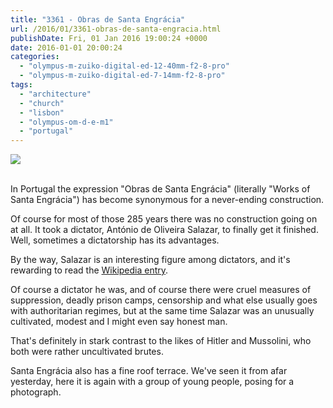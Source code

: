```yaml
---
title: "3361 - Obras de Santa Engrácia"
url: /2016/01/3361-obras-de-santa-engracia.html
publishDate: Fri, 01 Jan 2016 19:00:24 +0000
date: 2016-01-01 20:00:24
categories: 
  - "olympus-m-zuiko-digital-ed-12-40mm-f2-8-pro"
  - "olympus-m-zuiko-digital-ed-7-14mm-f2-8-pro"
tags: 
  - "architecture"
  - "church"
  - "lisbon"
  - "olympus-om-d-e-m1"
  - "portugal"
---
```

<div class="container">
<div class="center"><a target="_blank" href="https://d25zfm9zpd7gm5.cloudfront.net/1200x1200/2015/20150903_155510_lr.jpg"><img class="webfeedsFeaturedVisual" src="https://d25zfm9zpd7gm5.cloudfront.net/0600x0600/2015/20150903_155510_lr.jpg" /></a></div>
</div>
<br />

In Portugal the expression "Obras de Santa Engrácia" (literally "Works of Santa Engrácia") has become synonymous for a never-ending construction.

<a target="_blank" href="https://d25zfm9zpd7gm5.cloudfront.net/1200x1200/2015/20150903_160940_lr.jpg"><img style="margin: 0pt 0px 0pt 10px; float: right;" src="https://d25zfm9zpd7gm5.cloudfront.net/0150x0150/2015/20150903_160940_lr.jpg" alt="" border="0" /></a> Of course for most of those 285 years there was no construction going on at all. It took a dictator, António de Oliveira Salazar, to finally get it finished. Well, sometimes a dictatorship has its advantages.

<a target="_blank" href="https://d25zfm9zpd7gm5.cloudfront.net/1200x1200/2015/20150903_161711_lr.jpg"><img style="margin: 0pt 10px 0pt 0px; float: left;" src="https://d25zfm9zpd7gm5.cloudfront.net/0150x0150/2015/20150903_161711_lr.jpg" alt="" border="0" /></a> By the way, Salazar is an interesting figure among dictators, and it's rewarding to read the <a href="https://en.wikipedia.org/wiki/Ant%C3%B3nio_de_Oliveira_Salazar" target="_blank">Wikipedia entry</a>. 

Of course a dictator he was, and of course there were cruel measures of suppression, deadly prison camps, censorship and what else usually goes with authoritarian regimes, but at the same time Salazar was an unusually cultivated, modest and I might even say honest man. 

<a target="_blank" href="https://d25zfm9zpd7gm5.cloudfront.net/1200x1200/2015/20150903_161726_lr.jpg"><img style="margin: 0pt 10px 0pt 0px; float: left;" src="https://d25zfm9zpd7gm5.cloudfront.net/0150x0150/2015/20150903_161726_lr.jpg" alt="" border="0" /></a> That's definitely in stark contrast to the likes of Hitler and Mussolini, who both were rather uncultivated brutes.

Santa Engrácia also has a fine roof terrace. We've seen it from afar yesterday, here it is again with a group of young people, posing for a photograph.

